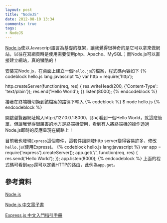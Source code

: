 ```yaml
---
layout: post
title: "NodeJS"
date: 2012-08-10 13:34
comments: true
tags: 
- NodeJS
---
```

[Node.js](http://nodejs.org/)使以Javascript語言為基礎的框架，讓我覺得很神奇的是它可以拿來做網站，以往在寫網頁時是使用需要使用php、Apache、MySQL；而Node.js可以直接建立網站，真的蠻酷的！

安裝完Node.js，在桌面上建立一個<code>hello.js</code>的檔案，程式碼內容如下
{% codeblock hello.js lang:javascript %}
var http = require('http');

http.createServer(function(req, res) {
	res.writeHead(200, {'Content-Type': 'text/plain'});
	res.end('Hello World');
}}.listen(8000);
{% endcodeblock %}

接著在終端機切換到該檔案的路徑下輸入
{% codeblock %}
$ node hello.js
{% endcodeblock %}

開啟瀏覽器網址輸入http://127.0.0.1:8000，即可看到一個Hello World，就這麼簡單，但讓我覺得很厲害的地方是終端機使用，看到有人將終端機的操作透過Node.js即時的反應呈現在網路上！

目前我也發現<code>Express</code>這個套件，這套件讓開發http server變得容易許多，修改<code>hello.js</code>(使用Express)。
{% codeblock hello.js lang:javascript %}
var app = require('express').createServer();
app.get('/', function(req, res) {
	res.send('Hello World');
});
app.listen(8000);
{% endcodeblock %}
上面的程式碼可看到<code>app</code>還可以定義HTTP的路由，此例為<code>app.get</code>。

## 參考資料
[Node.js](http://nodejs.org/)

[Node.js 中文電子書](http://book.nodejs.tw/)

[Express.js 中文入門指引手冊](http://www.csser.com/board/4f77e6f996ca600f78000936)